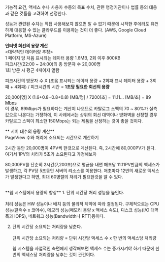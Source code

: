 기능적 요건, 액세스 수나 사용자 수등의 목표 수치, 관련 행정기관이나 법률 등의 대응과 같은 것들을 고려하여 선정한다. 

성능과 관련된 수치는 직접 사용해보지 않으면 알 수 없기 때문에 시작한 후에라도 유연하게 대응할 수 있는 클라우드를 이용하는 것이 더 좋다. (AWS, Google Cloud Platform, MS-Azure)

**인터넷 회선의 용량 계산**  </br>
<대략적인 데이터량 추정></br>
1 페이지 당 처음 표시되는 데이터 용량 1.6MB, 2회 이후 800KB</br>
피크시간(22:00 ~ 24:00)의 총 방문자 수 20,000명</br>
1회 방문 시  평균 4페이지 열람 </br>

피크시간의 방문자 수 X (초음 표시되는 데이터 용량 + 2회째 표시 데이터 용량 + 3회째 + 4회째) / 피크시간의 시간 = **1초당 필요한 회선의 용량** 

20,000[명] X (1.6+0.8+0.8+0.8) [MB/명] / 7200[초] = 11.11... [MB/초] = 89 [Mbps](메가비트) </br>
이 경우, 89Mbps가 필요하다는 계산이 나오므로 카탈로그 스펙의 70 ~ 80%가 실측값으로 나온다는 가정하에, 이 사례에서는 상위의 회선 대역이나 방화벽을 선정할 경우 카탈로그 스펙이 최소한 150Mbps는 되는 제품을 선정하는 것이 좋을 것이다. 

** 서버 대수의 용량 계산**  </br>
PageView 수와 처리에 소요되는 시간으로 계산하기 </br>

2시간 동안 20,000명이 4PV씩 한것으로 계산된다. 즉, 2시간에 80,000PV가 된다. 여기서 1PV의 처리가 5초가 소요된다고 가정해보자

80,000PV를 단순히 2시간(7,200초)으로 평균을 내면 매초당 11.11PV만큼의 액세스가 발생하고, 각 PV당 5초동안 서버의 리소스를 이용한다. 매초마다 12번의 새로운 액세스가 발생한다고 하면, 최대 60병렬의 처리가 필요한것을 알 수 있다. 

</br>
**웹 시스템에서 용량의 향상** 
1. 단위 시간당 처리 성능을 높인다. </br></br>
   처리 성능은 HW 성능이나 배치 등의 물리적 제약에 따라 결정된다. 구체적으로는 CPU 성능(클럭수 x 코어수), 메모리 성능(메모리 용량 x 액세스 속도), 디스크 성능(I/O 대역폭과 IOPS), 네트워크   성능(Bandwidth나 RTT)등이다. 

2. 단위 시간당 소요되는 처리량을 낮춘다.</br></br>
   단위 시간당 소요되는 처리량 = 단위 시간당 액세스 수 x 한 번의 액세스당 처리량

   웹 시스템을 사업적인 측면에서 생각해보면 액세스 수는 증가시켜야 하기 때문에 한 번의 액세스당 처리량을 낮추는 것이 관건이다. 
